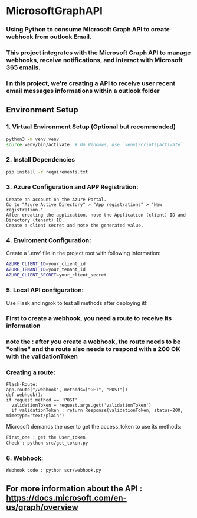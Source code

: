 # MicrosoftGraphAPI
### Using Python to consume Microsoft Graph API to create webhook from outlook Email.
### This project integrates with the Microsoft Graph API to manage webhooks, receive notifications, and interact with Microsoft 365 emails.
### I n this project, we're creating a API to receive user recent email messages informations within a outlook folder
## Environment Setup
### 1. Virtual Environment Setup (Optional but recommended)
```bash
python3 -m venv venv
source venv/bin/activate  # On Windows, use `venv\Scripts\activate`
```
### 2. Install Dependencies
```bash
pip install -r requirements.txt
```

### 3. Azure Configuration and APP Registration:
    Create an account on the Azure Portal.
    Go to "Azure Active Directory" > "App registrations" > "New registration."
    After creating the application, note the Application (client) ID and Directory (tenant) ID.
    Create a client secret and note the generated value.

### 4. Enviroment Configuration:
Create a '.env' file in the project root with following information:
``` bash
AZURE_CLIENT_ID=your_client_id
AZURE_TENANT_ID=your_tenant_id
AZURE_CLIENT_SECRET=your_client_secret
```

### 5. Local API configuration:
Use Flask and ngrok to test all methods after deploying it!:
### First to create a webhook, you need a route to receive its information
### note the : after you create a webhook, the route needs to be "online" and the route also needs to respond with a 200 OK with the validationToken
### Creating a route:
```
Flask-Route:
app.route("/webhook", methods=["GET", "POST"])
def webhook():
if request.method == 'POST'
  validationToken = request.args.get('validationToken')
  if validationToken : return Response(validationToken, status=200, mimetype='text/plain')
```

Microsoft demands the user to get the access_token to use its methods:
```bash
First_one : get the User_token 
Check : python src/get_token.py
```

### 6. Webhook:
```
Webhook code : python scr/webhook.py
```

## For more information about the API : https://docs.microsoft.com/en-us/graph/overview






